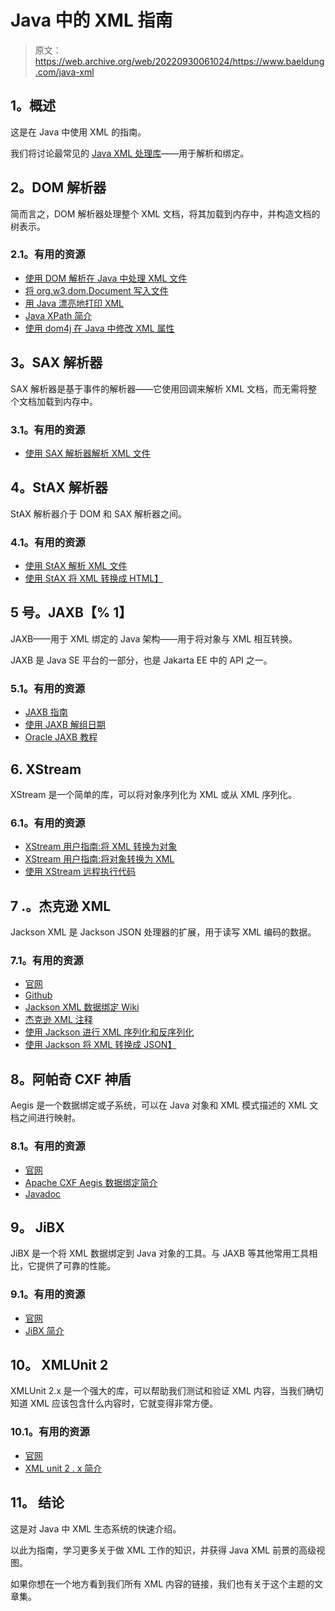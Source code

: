 # Java 中的 XML 指南

> 原文：<https://web.archive.org/web/20220930061024/https://www.baeldung.com/java-xml>

## 1。概述

这是在 Java 中使用 XML 的指南。

我们将讨论最常见的 [Java XML 处理库](/web/20221008004625/https://www.baeldung.com/java-xml-libraries)——用于解析和绑定。

## 2。DOM 解析器

简而言之，DOM 解析器处理整个 XML 文档，将其加载到内存中，并构造文档的树表示。

### 2.1。有用的资源

*   [使用 DOM 解析在 Java 中处理 XML 文件](/web/20221008004625/https://www.baeldung.com/java-xerces-dom-parsing)
*   [将 org.w3.dom.Document 写入文件](/web/20221008004625/https://www.baeldung.com/java-write-xml-document-file)
*   [用 Java 漂亮地打印 XML](/web/20221008004625/https://www.baeldung.com/java-pretty-print-xml)
*   [Java XPath 简介](/web/20221008004625/https://www.baeldung.com/java-xpath)
*   [使用 dom4j 在 Java 中修改 XML 属性](/web/20221008004625/https://www.baeldung.com/java-modify-xml-attribute#using-dom4j)

## 3。SAX 解析器

SAX 解析器是基于事件的解析器——它使用回调来解析 XML 文档，而无需将整个文档加载到内存中。

### 3.1。有用的资源

*   [使用 SAX 解析器解析 XML 文件](/web/20221008004625/https://www.baeldung.com/java-sax-parser)

## 4。StAX 解析器

StAX 解析器介于 DOM 和 SAX 解析器之间。

### 4.1。有用的资源

*   [使用 StAX 解析 XML 文件](/web/20221008004625/https://www.baeldung.com/java-stax)
*   [使用 StAX 将 XML 转换成 HTML】](/web/20221008004625/https://www.baeldung.com/java-convert-xml-to-html#stax)

## 5 号。JAXB【% 1】

JAXB——用于 XML 绑定的 Java 架构——用于将对象与 XML 相互转换。

JAXB 是 Java SE 平台的一部分，也是 Jakarta EE 中的 API 之一。

### 5.1。有用的资源

*   [JAXB 指南](/web/20221008004625/https://www.baeldung.com/jaxb)
*   [使用 JAXB 解组日期](/web/20221008004625/https://www.baeldung.com/jaxb-unmarshalling-dates)
*   [Oracle JAXB 教程](https://web.archive.org/web/20221008004625/https://docs.oracle.com/javase/tutorial/jaxb/intro/index.html)

## 6\. XStream

XStream 是一个简单的库，可以将对象序列化为 XML 或从 XML 序列化。

### 6.1。有用的资源

*   [XStream 用户指南:将 XML 转换为对象](/web/20221008004625/https://www.baeldung.com/xstream-deserialize-xml-to-object)
*   [XStream 用户指南:将对象转换为 XML](/web/20221008004625/https://www.baeldung.com/xstream-serialize-object-to-xml)
*   [使用 XStream 远程执行代码](/web/20221008004625/https://www.baeldung.com/java-xstream-remote-code-execution)

## 7 .**。杰克逊 XML**

Jackson XML 是 Jackson JSON 处理器的扩展，用于读写 XML 编码的数据。

### 7.1。有用的资源

*   [官网](https://web.archive.org/web/20221008004625/https://github.com/FasterXML/jackson)
*   [Github](https://web.archive.org/web/20221008004625/https://github.com/FasterXML/jackson-dataformat-xml)
*   [Jackson XML 数据绑定 Wiki](https://web.archive.org/web/20221008004625/https://github.com/FasterXML/jackson-dataformat-xml/wiki)
*   [杰克逊 XML 注释](https://web.archive.org/web/20221008004625/https://github.com/FasterXML/jackson-dataformat-xml/wiki/Jackson-XML-annotations)
*   [使用 Jackson 进行 XML 序列化和反序列化](/web/20221008004625/https://www.baeldung.com/jackson-xml-serialization-and-deserialization)
*   [使用 Jackson 将 XML 转换成 JSON】](/web/20221008004625/https://www.baeldung.com/jackson-convert-xml-json)

## 8。阿帕奇 CXF 神盾

Aegis 是一个数据绑定或子系统，可以在 Java 对象和 XML 模式描述的 XML 文档之间进行映射。

### 8.1。有用的资源

*   [官网](https://web.archive.org/web/20221008004625/https://cxf.apache.org/docs/aegis-21.html)
*   [Apache CXF Aegis 数据绑定简介](/web/20221008004625/https://www.baeldung.com/aegis-data-binding-in-apache-cxf)
*   [Javadoc](https://web.archive.org/web/20221008004625/https://cxf.apache.org/javadoc/latest-3.5.x/)

## 9。 **JiBX**

JiBX 是一个将 XML 数据绑定到 Java 对象的工具。与 JAXB 等其他常用工具相比，它提供了可靠的性能。

### 9.1。有用的资源

*   [官网](https://web.archive.org/web/20221008004625/https://jibx.sourceforge.io/)
*   [JiBX 简介](/web/20221008004625/https://www.baeldung.com/jibx)

## 10。 XMLUnit 2

XMLUnit 2.x 是一个强大的库，可以帮助我们测试和验证 XML 内容，当我们确切知道 XML 应该包含什么内容时，它就变得非常方便。

### 10.1。有用的资源

*   [官网](https://web.archive.org/web/20221008004625/http://www.xmlunit.org/)
*   [XML unit 2 . x 简介](/web/20221008004625/https://www.baeldung.com/xmlunit2)

## 11。 **结论**

这是对 Java 中 XML 生态系统的快速介绍。

以此为指南，学习更多关于做 XML 工作的知识，并获得 Java XML 前景的高级视图。

如果你想在一个地方看到我们所有 XML 内容的链接，我们也有关于这个主题的文章集。